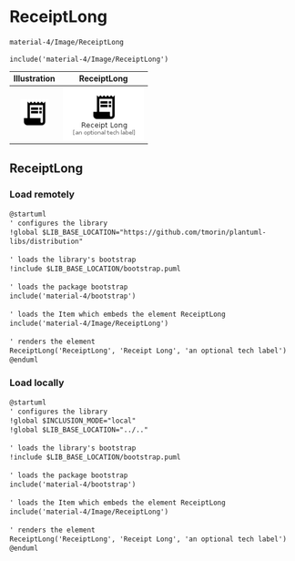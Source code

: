 # ReceiptLong


```text
material-4/Image/ReceiptLong
```

```text
include('material-4/Image/ReceiptLong')
```



| Illustration | ReceiptLong |
| :---: | :---: |
| ![illustration for Illustration](../../material-4/Image/ReceiptLong.png) | ![illustration for ReceiptLong](../../material-4/Image/ReceiptLong.Local.png) |




## ReceiptLong

### Load remotely
```plantuml
@startuml
' configures the library
!global $LIB_BASE_LOCATION="https://github.com/tmorin/plantuml-libs/distribution"

' loads the library's bootstrap
!include $LIB_BASE_LOCATION/bootstrap.puml

' loads the package bootstrap
include('material-4/bootstrap')

' loads the Item which embeds the element ReceiptLong
include('material-4/Image/ReceiptLong')

' renders the element
ReceiptLong('ReceiptLong', 'Receipt Long', 'an optional tech label')
@enduml
```

### Load locally
```plantuml
@startuml
' configures the library
!global $INCLUSION_MODE="local"
!global $LIB_BASE_LOCATION="../.."

' loads the library's bootstrap
!include $LIB_BASE_LOCATION/bootstrap.puml

' loads the package bootstrap
include('material-4/bootstrap')

' loads the Item which embeds the element ReceiptLong
include('material-4/Image/ReceiptLong')

' renders the element
ReceiptLong('ReceiptLong', 'Receipt Long', 'an optional tech label')
@enduml
```

